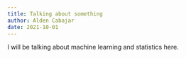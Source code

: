 ```yaml
---
title: Talking about something
author: Alden Cabajar
date: 2021-10-01
---
```


I will be talking about machine learning and statistics here.
